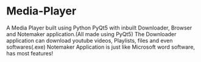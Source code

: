 # Media-Player
A Media Player built using Python PyQt5 with inbuilt Downloader, Browser and Notemaker application.(All made using PyQt5)
The Downloader application can download youtube videos, Playlists, files and even softwares(.exe)
Notemaker Application is just like Microsoft word software, has most features!

